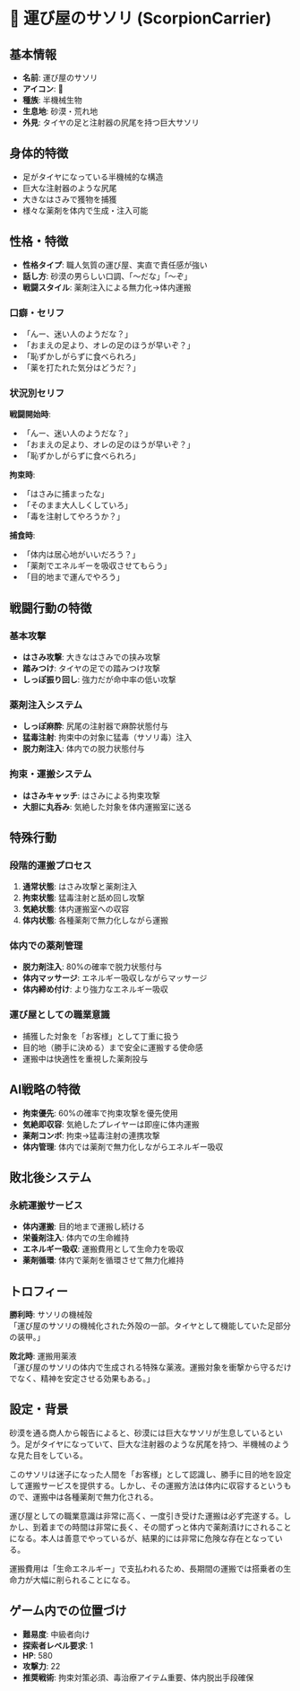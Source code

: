 # 🦂 運び屋のサソリ (ScorpionCarrier)

## 基本情報
- **名前**: 運び屋のサソリ
- **アイコン**: 🦂
- **種族**: 半機械生物
- **生息地**: 砂漠・荒れ地
- **外見**: タイヤの足と注射器の尻尾を持つ巨大サソリ

## 身体的特徴
- 足がタイヤになっている半機械的な構造
- 巨大な注射器のような尻尾
- 大きなはさみで獲物を捕獲
- 様々な薬剤を体内で生成・注入可能

## 性格・特徴
- **性格タイプ**: 職人気質の運び屋、実直で責任感が強い
- **話し方**: 砂漠の男らしい口調、「〜だな」「〜ぞ」
- **戦闘スタイル**: 薬剤注入による無力化→体内運搬

### 口癖・セリフ
- 「んー、迷い人のようだな？」
- 「おまえの足より、オレの足のほうが早いぞ？」
- 「恥ずかしがらずに食べられろ」
- 「薬を打たれた気分はどうだ？」

### 状況別セリフ
**戦闘開始時**:
- 「んー、迷い人のようだな？」
- 「おまえの足より、オレの足のほうが早いぞ？」
- 「恥ずかしがらずに食べられろ」

**拘束時**:
- 「はさみに捕まったな」
- 「そのまま大人しくしていろ」
- 「毒を注射してやろうか？」

**捕食時**:
- 「体内は居心地がいいだろう？」
- 「薬剤でエネルギーを吸収させてもらう」
- 「目的地まで運んでやろう」

## 戦闘行動の特徴
### 基本攻撃
- **はさみ攻撃**: 大きなはさみでの挟み攻撃
- **踏みつけ**: タイヤの足での踏みつけ攻撃
- **しっぽ振り回し**: 強力だが命中率の低い攻撃

### 薬剤注入システム
- **しっぽ麻酔**: 尻尾の注射器で麻酔状態付与
- **猛毒注射**: 拘束中の対象に猛毒（サソリ毒）注入
- **脱力剤注入**: 体内での脱力状態付与

### 拘束・運搬システム
- **はさみキャッチ**: はさみによる拘束攻撃
- **大胆に丸呑み**: 気絶した対象を体内運搬室に送る

## 特殊行動
### 段階的運搬プロセス
1. **通常状態**: はさみ攻撃と薬剤注入
2. **拘束状態**: 猛毒注射と舐め回し攻撃
3. **気絶状態**: 体内運搬室への収容
4. **体内状態**: 各種薬剤で無力化しながら運搬

### 体内での薬剤管理
- **脱力剤注入**: 80%の確率で脱力状態付与
- **体内マッサージ**: エネルギー吸収しながらマッサージ
- **体内締め付け**: より強力なエネルギー吸収

### 運び屋としての職業意識
- 捕獲した対象を「お客様」として丁重に扱う
- 目的地（勝手に決める）まで安全に運搬する使命感
- 運搬中は快適性を重視した薬剤投与

## AI戦略の特徴
- **拘束優先**: 60%の確率で拘束攻撃を優先使用
- **気絶即収容**: 気絶したプレイヤーは即座に体内運搬
- **薬剤コンボ**: 拘束→猛毒注射の連携攻撃
- **体内管理**: 体内では薬剤で無力化しながらエネルギー吸収

## 敗北後システム
### 永続運搬サービス
- **体内運搬**: 目的地まで運搬し続ける
- **栄養剤注入**: 体内での生命維持
- **エネルギー吸収**: 運搬費用として生命力を吸収
- **薬剤循環**: 体内で薬剤を循環させて無力化維持

## トロフィー
**勝利時**: サソリの機械殻  
「運び屋のサソリの機械化された外殻の一部。タイヤとして機能していた足部分の装甲。」

**敗北時**: 運搬用薬液  
「運び屋のサソリの体内で生成される特殊な薬液。運搬対象を衝撃から守るだけでなく、精神を安定させる効果もある。」

## 設定・背景
砂漠を通る商人から報告によると、砂漠には巨大なサソリが生息しているという。足がタイヤになっていて、巨大な注射器のような尻尾を持つ、半機械のような見た目をしている。

このサソリは迷子になった人間を「お客様」として認識し、勝手に目的地を設定して運搬サービスを提供する。しかし、その運搬方法は体内に収容するというもので、運搬中は各種薬剤で無力化される。

運び屋としての職業意識は非常に高く、一度引き受けた運搬は必ず完遂する。しかし、到着までの時間は非常に長く、その間ずっと体内で薬剤漬けにされることになる。本人は善意でやっているが、結果的には非常に危険な存在となっている。

運搬費用は「生命エネルギー」で支払われるため、長期間の運搬では搭乗者の生命力が大幅に削られることになる。

## ゲーム内での位置づけ
- **難易度**: 中級者向け
- **探索者レベル要求**: 1
- **HP**: 580
- **攻撃力**: 22
- **推奨戦術**: 拘束対策必須、毒治療アイテム重要、体内脱出手段確保